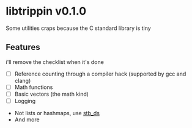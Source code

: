 # libtrippin v0.1.0

Some utilities craps because the C standard library is tiny

## Features

i'll remove the checklist when it's done

- [ ] Reference counting through a compiler hack (supported by gcc and clang)
- [ ] Math functions
- [ ] Basic vectors (the math kind)
- [ ] Logging
- Not lists or hashmaps, use [stb_ds](https://github.com/nothings/stb/blob/master/stb_ds.h)
- And more